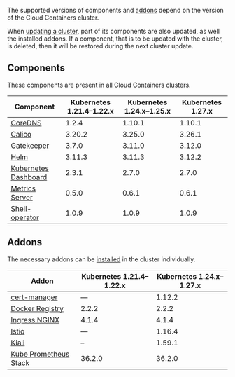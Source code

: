 The supported versions of components and [addons](../../addons-and-settings/addons) depend on the version of the Cloud Containers cluster.

When [updating a cluster](../../../operations/update), part of its components are also updated, as well the installed addons. If a component, that is to be updated with the cluster, is deleted, then it will be restored during the next cluster update.

## Components

These components are present in all Cloud Containers clusters.

<!-- prettier-ignore -->
| Component                                                           | Kubernetes 1.21.4–1.22.x  | Kubernetes 1.24.x–1.25.x  | Kubernetes 1.27.x |
| ------------------------------------------------------------------- | ------------------------- | ------------------------- | ----------------- |
| [CoreDNS](https://github.com/coredns/coredns)                         | 1.2.4     | 1.10.1    | 1.10.1 |
| [Calico](https://github.com/projectcalico/calico)                     | 3.20.2    | 3.25.0    | 3.26.1 |
| [Gatekeeper](https://github.com/open-policy-agent/gatekeeper)         | 3.7.0     | 3.11.0    | 3.12.0 |
| [Helm](https://github.com/helm/helm)                                  | 3.11.3    | 3.11.3    | 3.12.2 |
| [Kubernetes Dashboard](https://github.com/kubernetes/dashboard)       | 2.3.1     | 2.7.0     | 2.7.0  |
| [Metrics Server](https://github.com/kubernetes-sigs/metrics-server)   | 0.5.0     | 0.6.1     | 0.6.1  |
| [Shell-operator](https://github.com/flant/shell-operator)             | 1.0.9     | 1.0.9     | 1.0.9  |

## Addons

The necessary addons can be [installed](../../../operations/addons/manage-addons#installing_the_addon) in the cluster individually.

<!-- prettier-ignore -->
| Addon                                                                             | Kubernetes 1.21.4–1.22.x  | Kubernetes 1.24.x–1.27.x  |
| --------------------------------------------------------------------------------- | ------------------------- | ------------------------- |
| [cert-manager](https://github.com/cert-manager/cert-manager)                      | —         | 1.12.2    |
| [Docker Registry](https://github.com/twuni/docker-registry.helm)                  | 2.2.2     | 2.2.2     |
| [Ingress NGINX](https://github.com/kubernetes/ingress-nginx)                      | 4.1.4     | 4.1.4     |
| [Istio](https://github.com/istio/istio)                                           | —         | 1.16.4    |
| [Kiali](https://github.com/kiali/kiali)                                           | –         | 1.59.1    |
| [Kube Prometheus Stack](https://github.com/prometheus-operator/kube-prometheus)   | 36.2.0    | 36.2.0    |
